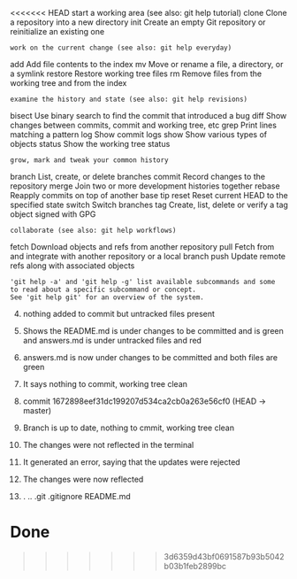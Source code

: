 
<<<<<<< HEAD
    start a working area (see also: git help tutorial)
   clone     Clone a repository into a new directory
   init      Create an empty Git repository or reinitialize an existing one

    work on the current change (see also: git help everyday)
   add       Add file contents to the index
   mv        Move or rename a file, a directory, or a symlink
   restore   Restore working tree files
   rm        Remove files from the working tree and from the index

    examine the history and state (see also: git help revisions)
   bisect    Use binary search to find the commit that introduced a bug
   diff      Show changes between commits, commit and working tree, etc
   grep      Print lines matching a pattern
   log       Show commit logs
   show      Show various types of objects
   status    Show the working tree status

    grow, mark and tweak your common history
   branch    List, create, or delete branches
   commit    Record changes to the repository
   merge     Join two or more development histories together
   rebase    Reapply commits on top of another base tip
   reset     Reset current HEAD to the specified state
   switch    Switch branches
   tag       Create, list, delete or verify a tag object signed with GPG

    collaborate (see also: git help workflows)
   fetch     Download objects and refs from another repository
   pull      Fetch from and integrate with another repository or a local branch
   push      Update remote refs along with associated objects

    'git help -a' and 'git help -g' list available subcommands and some
    to read about a specific subcommand or concept.
    See 'git help git' for an overview of the system.
4. nothing added to commit but untracked files present
5. Shows the README.md is under changes to be committed and     is green and answers.md is under untracked files and red
6. answers.md is now under changes to be committed and both     files are green
7. It says nothing to commit, working tree clean
8. commit 1672898eef31dc199207d534ca2cb0a263e56cf0 (HEAD ->     master)
9. Branch is up to date, nothing to cmmit, working tree clean

10. The changes were not reflected in the terminal

11. It generated an error, saying that the updates were rejected

12. The changes were now reflected

13. . .. .git .gitignore README.md

Done
=======
>>>>>>> 3d6359d43bf0691587b93b5042b03b1feb2899bc

